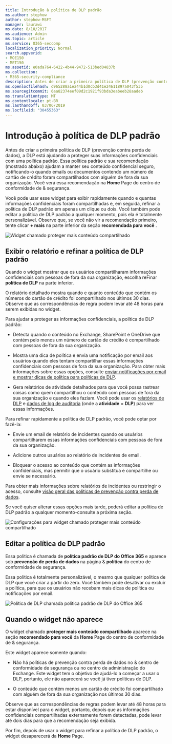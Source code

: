 ```yaml
---
title: Introdução à política de DLP padrão
ms.author: stephow
author: stephow-MSFT
manager: laurawi
ms.date: 8/10/2017
ms.audience: Admin
ms.topic: article
ms.service: O365-seccomp
localization_priority: Normal
search.appverid:
- MOE150
- MET150
ms.assetid: e0ada764-6422-4b44-9472-513bed04837b
ms.collection:
- M365-security-compliance
description: Antes de criar a primeira política de DLP (prevenção contra perda de dados), a DLP está ajudando a proteger suas informações confidenciais com uma política padrão. Essa política padrão e sua recomendação (mostrado abaixo) ajudam a manter seu conteúdo confidencial seguro, notificando-o quando emails ou documentos contendo um número de cartão de crédito foram compartilhados com alguém de fora da sua organização.
ms.openlocfilehash: d965288a1ea44b1d0cb3d41e24611897a043f535
ms.sourcegitcommit: 6aa82374eef09d2c1921f93bda3eabeeb28aadeb
ms.translationtype: MT
ms.contentlocale: pt-BR
ms.lasthandoff: 03/06/2019
ms.locfileid: "30455363"
---
```

# <a name="get-started-with-the-default-dlp-policy"></a>Introdução à política de DLP padrão

Antes de criar a primeira política de DLP (prevenção contra perda de dados), a DLP está ajudando a proteger suas informações confidenciais com uma política padrão. Essa política padrão e sua recomendação (mostrado abaixo) ajudam a manter seu conteúdo confidencial seguro, notificando-o quando emails ou documentos contendo um número de cartão de crédito foram compartilhados com alguém de fora da sua organização. Você verá essa recomendação na **Home** Page do centro de conformidade de &amp; segurança. 
  
Você pode usar esse widget para exibir rapidamente quando e quantas informações confidenciais foram compartilhadas e, em seguida, refinar a política de DLP padrão em apenas um clique ou dois. Você também pode editar a política de DLP padrão a qualquer momento, pois ela é totalmente personalizável. Observe que, se você não vir a recomendação primeiro, tente clicar **+ mais** na parte inferior da seção **recomendada para você** . 
  
![Widget chamado proteger mais conteúdo compartilhado](media/2bae6dbc-cc92-4f35-b54c-c36e60226b5b.png)
  
## <a name="view-the-report-and-refine-the-default-dlp-policy"></a>Exibir o relatório e refinar a política de DLP padrão

Quando o widget mostrar que os usuários compartilharam informações confidenciais com pessoas de fora da sua organização, escolha reFinar **política de DLP** na parte inferior. 
  
O relatório detalhado mostra quando e quanto conteúdo que contém os números do cartão de crédito foi compartilhado nos últimos 30 dias. Observe que as correspondências de regra podem levar até 48 horas para serem exibidas no widget.
  
Para ajudar a proteger as informações confidenciais, a política de DLP padrão:
  
- Detecta quando o conteúdo no Exchange, SharePoint e OneDrive que contém pelo menos um número de cartão de crédito é compartilhado com pessoas de fora da sua organização.
    
- Mostra uma dica de política e envia uma notificação por email aos usuários quando eles tentam compartilhar essas informações confidenciais com pessoas de fora da sua organização. Para obter mais informações sobre essas opções, consulte [enviar notificações por email e mostrar dicas de política para políticas de DLP](use-notifications-and-policy-tips.md).
    
- Gera relatórios de atividade detalhados para que você possa rastrear coisas como quem compartilhou o conteúdo com pessoas de fora da sua organização e quando eles faziam. Você pode usar os [relatórios de DLP](view-the-dlp-reports.md) e [dados de log de auditoria](search-the-audit-log-in-security-and-compliance.md) (onde a **atividade** = **DLP**) para ver essas informações.
    
Para refinar rapidamente a política de DLP padrão, você pode optar por fazê-la:
  
- Envie um email de relatório de incidentes quando os usuários compartilharem essas informações confidenciais com pessoas de fora da sua organização.
    
- Adicione outros usuários ao relatório de incidentes de email.
    
- Bloquear o acesso ao conteúdo que contém as informações confidenciais, mas permitir que o usuário substitua e compartilhe ou envie se necessário.
    
Para obter mais informações sobre relatórios de incidentes ou restringir o acesso, consulte [visão geral das políticas de prevenção contra perda de dados](data-loss-prevention-policies.md).
  
Se você quiser alterar essas opções mais tarde, poderá editar a política de DLP padrão a qualquer momento-consulte a próxima seção.
  
![Configurações para widget chamado proteger mais conteúdo compartilhado](media/dad30a84-2715-4c0a-a5c5-44d85492363e.png)
  
## <a name="edit-the-default-dlp-policy"></a>Editar a política de DLP padrão

Essa política é chamada de **política padrão de DLP do Office 365** e aparece sob **prevenção de perda de dados** na página &amp; **política** do centro de conformidade de segurança. 
  
Essa política é totalmente personalizável, o mesmo que qualquer política de DLP que você criar a partir do zero. Você também pode desativar ou excluir a política, para que os usuários não recebam mais dicas de política ou notificações por email.
  
![Política de DLP chamada política padrão de DLP do Office 365](media/260731e8-4d57-4c98-abec-07b052ec48d5.png)
  
## <a name="when-the-widget-does-and-does-not-appear"></a>Quando o widget não aparece

O widget chamado **proteger mais conteúdo compartilhado** aparece na seção **recomendado para você** da **Home** Page do centro de conformidade de &amp; segurança. 
  
Este widget aparece somente quando:
  
- Não há políticas de prevenção contra perda de dados no &amp; centro de conformidade de segurança ou no centro de administração do Exchange. Este widget tem o objetivo de ajudá-lo a começar a usar o DLP, portanto, ele não aparecerá se você já tiver políticas de DLP.
    
- O conteúdo que contém menos um cartão de crédito foi compartilhado com alguém de fora da sua organização nos últimos 30 dias.
    
Observe que as correspondências de regras podem levar até 48 horas para estar disponível para o widget, portanto, depois que as informações confidenciais compartilhadas externamente forem detectadas, pode levar até dois dias para que a recomendação seja exibida.
  
Por fim, depois de usar o widget para refinar a política de DLP padrão, o widget desaparecerá da **Home** Page. 
  

